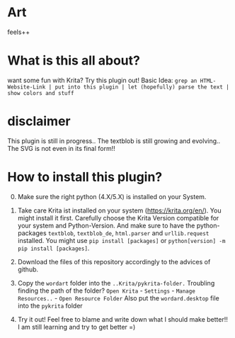 # Art
feels++

# What is this all about?

want some fun with Krita? Try this plugin out!
Basic Idea: ``grep an HTML-Website-Link | put into this plugin | let (hopefully) parse the text | show colors and stuff``

# disclaimer

This plugin is still in progress.. The textblob is still growing and evolving.. The SVG is not even in its final form!!

# How to install this plugin?

0. Make sure the right python (4.X/5.X) is installed on your System.

1. Take care Krita ist installed on your system (https://krita.org/en/). You might install it first. 
Carefully choose the Krita Version compatible for your system and Python-Version. And make sure to have the python-packages ``textblob``, ``textblob_de``, ``html.parser`` and ``urllib.request`` installed. You might use ``pip install [packages]`` or ``python[version] -m pip install [packages]``.

2. Download the files of this repository accordingly to the advices of github.

3. Copy the ``wordart`` folder into the ``..Krita/pykrita-folder.`` Troubling finding the path of the folder? ``Open Krita`` - ``Settings`` - ``Manage Resources..`` - ``Open Resource Folder``
Also put the ``wordard.desktop`` file into the ``pykrita`` folder

4. Try it out! Feel free to blame and write down what I should make better!! I am still learning and try to get better =)
